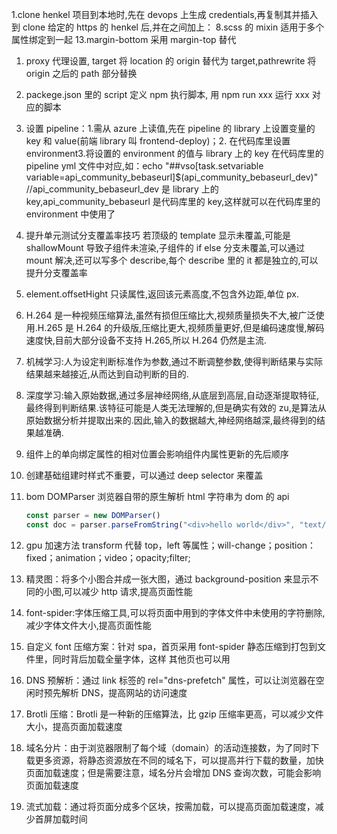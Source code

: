 1.clone henkel 项目到本地时,先在 devops 上生成 credentials,再复制其并插入到 clone 给定的 https 的 henkel 后,并在之间加上：
8.scss 的 mixin 适用于多个属性绑定到一起
13.margin-bottom 采用 margin-top 替代

1.  proxy 代理设置, target 将 location 的 origin 替代为 target,pathrewrite 将 origin 之后的 path 部分替换
2.  packege.json 里的 script 定义 npm 执行脚本, 用 npm run xxx 运行 xxx 对应的脚本

3.  设置 pipeline：1.需从 azure 上读值,先在 pipeline 的 library 上设置变量的 key 和 value(前端 library 叫 frontend-deploy)；2. 在代码库里设置 environment3.将设置的 environment 的值与 library 上的 key 在代码库里的 pipeline yml 文件中对应,如：echo "##vso[task.setvariable variable=api_community_bebaseurl]$(api_community_bebaseurl_dev)" //api_community_bebaseurl_dev 是 library 上的 key,api_community_bebaseurl 是代码库里的 key,这样就可以在代码库里的 environment 中使用了

4.  提升单元测试分支覆盖率技巧 若顶级的 template 显示未覆盖,可能是 shallowMount 导致子组件未渲染,子组件的 if else 分支未覆盖,可以通过 mount 解决,还可以写多个 describe,每个 describe 里的 it 都是独立的,可以提升分支覆盖率
5.  element.offsetHight 只读属性,返回该元素高度,不包含外边距,单位 px.

6.  H.264 是一种视频压缩算法,虽然有损但压缩比大,视频质量损失不大,被广泛使用.H.265 是 H.264 的升级版,压缩比更大,视频质量更好,但是编码速度慢,解码速度快,目前大部分设备不支持 H.265,所以 H.264 仍然是主流.

7.  机械学习:人为设定判断标准作为参数,通过不断调整参数,使得判断结果与实际结果越来越接近,从而达到自动判断的目的.
8.  深度学习:输入原始数据,通过多层神经网络,从底层到高层,自动逐渐提取特征,最终得到判断结果.该特征可能是人类无法理解的,但是确实有效的 zu,是算法从原始数据分析并提取出来的.因此,输入的数据越大,神经网络越深,最终得到的结果越准确.

9.  组件上的单向绑定属性的相对位置会影响组件内属性更新的先后顺序
10. 创建基础组建时样式不重要，可以通过 deep selector 来覆盖
11. bom DOMParser 浏览器自带的原生解析 html 字符串为 dom 的 api
    ```javascript
    const parser = new DOMParser()
    const doc = parser.parseFromString("<div>hello world</div>", "text/html")
    ```
12. gpu 加速方法 transform 代替 top，left 等属性；will-change；position：fixed；animation；video；opacity;filter;
13. 精灵图：将多个小图合并成一张大图，通过 background-position 来显示不同的小图,可以减少 http 请求,提高页面性能
14. font-spider:字体压缩工具,可以将页面中用到的字体文件中未使用的字符删除,减少字体文件大小,提高页面性能
15. 自定义 font 压缩方案：针对 spa，首页采用 font-spider 静态压缩到打包到文件里，同时背后加载全量字体，这样 其他页也可以用
16. DNS 预解析：通过 link 标签的 rel="dns-prefetch" 属性，可以让浏览器在空闲时预先解析 DNS，提高网站的访问速度
17. Brotli 压缩：Brotli 是一种新的压缩算法，比 gzip 压缩率更高，可以减少文件大小，提高页面加载速度
18. 域名分片：由于浏览器限制了每个域（domain）的活动连接数，为了同时下载更多资源，将静态资源放在不同的域名下，可以提高并行下载的数量，加快页面加载速度；但是需要注意，域名分片会增加 DNS 查询次数，可能会影响页面加载速度
19. 流式加载：通过将页面分成多个区块，按需加载，可以提高页面加载速度，减少首屏加载时间
